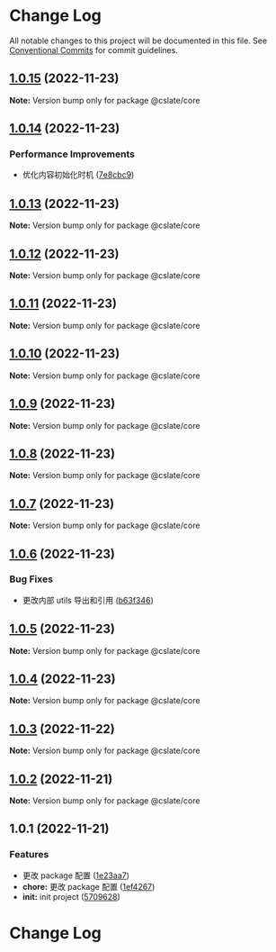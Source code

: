 # Change Log

All notable changes to this project will be documented in this file. See [Conventional Commits](https://conventionalcommits.org) for commit guidelines.

## [1.0.15](https://github.com/rojer95/dslate/compare/v1.0.14...v1.0.15) (2022-11-23)

**Note:** Version bump only for package @cslate/core

## [1.0.14](https://github.com/rojer95/dslate/compare/v1.0.13...v1.0.14) (2022-11-23)

### Performance Improvements

- 优化内容初始化时机 ([7e8cbc9](https://github.com/rojer95/dslate/commit/7e8cbc9940797946754aacc99b2e843bcc9ba034))

## [1.0.13](https://github.com/rojer95/dslate/compare/v1.0.12...v1.0.13) (2022-11-23)

**Note:** Version bump only for package @cslate/core

## [1.0.12](https://github.com/rojer95/dslate/compare/v1.0.11...v1.0.12) (2022-11-23)

**Note:** Version bump only for package @cslate/core

## [1.0.11](https://github.com/rojer95/dslate/compare/v1.0.10...v1.0.11) (2022-11-23)

**Note:** Version bump only for package @cslate/core

## [1.0.10](https://github.com/rojer95/dslate/compare/v1.0.9...v1.0.10) (2022-11-23)

**Note:** Version bump only for package @cslate/core

## [1.0.9](https://github.com/rojer95/dslate/compare/v1.0.8...v1.0.9) (2022-11-23)

**Note:** Version bump only for package @cslate/core

## [1.0.8](https://github.com/rojer95/dslate/compare/v1.0.7...v1.0.8) (2022-11-23)

**Note:** Version bump only for package @cslate/core

## [1.0.7](https://github.com/rojer95/dslate/compare/v1.0.6...v1.0.7) (2022-11-23)

**Note:** Version bump only for package @cslate/core

## [1.0.6](https://github.com/rojer95/dslate/compare/v1.0.5...v1.0.6) (2022-11-23)

### Bug Fixes

- 更改内部 utils 导出和引用 ([b63f346](https://github.com/rojer95/dslate/commit/b63f34629cbb25795354327ec4846913c230212b))

## [1.0.5](https://github.com/rojer95/dslate/compare/v1.0.4...v1.0.5) (2022-11-23)

**Note:** Version bump only for package @cslate/core

## [1.0.4](https://github.com/rojer95/dslate/compare/v1.0.2...v1.0.4) (2022-11-23)

**Note:** Version bump only for package @cslate/core

## [1.0.3](https://github.com/rojer95/dslate/compare/v1.0.2...v1.0.3) (2022-11-22)

**Note:** Version bump only for package @cslate/core

## [1.0.2](https://github.com/rojer95/dslate/compare/v1.0.1...v1.0.2) (2022-11-21)

**Note:** Version bump only for package @cslate/core

## 1.0.1 (2022-11-21)

### Features

- 更改 package 配置 ([1e23aa7](https://github.com/rojer95/dslate/commit/1e23aa76f0ca1e0dd2dffdf035ff64f245b8d9ad))
- **chore:** 更改 package 配置 ([1ef4267](https://github.com/rojer95/dslate/commit/1ef4267ebd885e907c5d28784f767918485bca3a))
- **init:** init project ([5709628](https://github.com/rojer95/dslate/commit/570962891322b0dd7ee150cc8f49ca5c2cc0d2d4))

# Change Log

